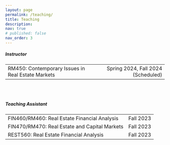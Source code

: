 ```yaml
---
layout: page
permalink: /teaching/
title: Teaching
description:
nav: true
# published: false
nav_order: 3
---
```


##### **Instructor**

<table width="100%">
  <tr>
    <td>RM450: Contemporary Issues in Real Estate Markets</td>
    <td style="text-align: right;">Spring 2024, Fall 2024 (Scheduled)</td>
  </tr>
</table>


<br><br>

##### **Teaching Assistant**

<table width="100%">
  <tr>
    <td>FIN460/RM460: Real Estate Financial Analysis</td>
    <td style="text-align: right;">Fall 2023</td>
  </tr>
  <tr>
    <td>FIN470/RM470: Real Estate and Capital Markets</td>
    <td style="text-align: right;">Fall 2023</td>
  </tr>
  <tr>
    <td>REST560: Real Estate Financial Analysis</td>
    <td style="text-align: right;">Fall 2023</td>
  </tr>
</table>